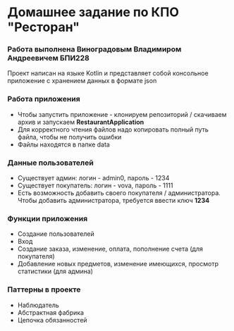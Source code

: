 # Домашнее задание по КПО "Ресторан"
### Работа выполнена Виноградовым Владимиром Андреевичем БПИ228
Проект написан на языке Kotlin и представляет собой консольное приложение с хранением данных в формате json

### Работа приложения
* Чтобы запустить приложение - клонируем репозиторий / скачиваем архив и запускаем __RestaurantApplication__
* Для корректного чтения файлов надо копировать полный путь файла, чтобы не получить ошибки
* Файлы находятся в папке data

### Данные пользователей
* Существует админ: логин - admin0, пароль - 1234
* Существует покупатель: логин - vova, пароль - 1111
* Есть возможность добавить своего покупателя / администратора. Чтобы добавить администратора, требуется ввести ключ __1234__

### Функции приложения
* Создание пользователей
* Вход
* Создание заказа, изменение, оплата, пополнение счета (для покупателя)
* Добавление новых предметов, изменение имеющихся, просмотр статистики (для админа)

### Паттерны в проекте
* Наблюдатель
* Абстрактная фабрика
* Цепочка обязанностей
